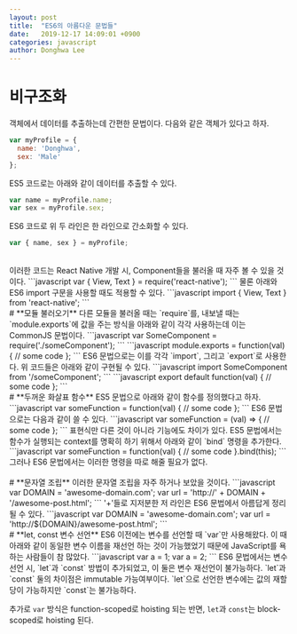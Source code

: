 ```yaml
---
layout: post
title:  "ES6의 아름다운 문법들"
date:   2019-12-17 14:09:01 +0900
categories: javascript
author: Donghwa Lee
---
```

# **비구조화**
객체에서 데이터를 추출하는데 간편한 문법이다. 다음와 같은 객체가 있다고 하자.
```javascript
var myProfile = {
  name: 'Donghwa',
  sex: 'Male'
};
```
ES5 코드로는 아래와 같이 데이터를 추출할 수 있다.
```javascript
var name = myProfile.name;
var sex = myProfile.sex;
```
ES6 코드로 위 두 라인은 한 라인으로 간소화할 수 있다.
```javascript
var { name, sex } = myProfile;
```
<br/>
이러한 코드는 React Native 개발 시, Component들을 불러올 때 자주 볼 수 있을 것이다.
```javascript
var { View, Text } = require('react-native');
```
물론 아래와 ES6 import 구문을 사용할 때도 적용할 수 있다.
```javascript
import { View, Text } from 'react-native';
```
<br/>
# **모듈 불러오기**
다른 모듈을 불러올 때는 `require`를, 내보낼 때는 `module.exports`에 값을 주는 방식을 아래와 같이 각각 사용하는데 이는 CommonJS 문법이다.
```javascript
var SomeComponent = require('./someComponent');
```
```javascript
module.exports = function(val) {
  // some code
};
```
ES6 문법으로는 이를 각각 `import`, 그리고 `export`로 사용한다. 위 코드들은 아래와 같이 구현될 수 있다.
```javascript
import SomeComponent from '/someComponent';
```
```javascript
export default function(val) {
  // some code
};
```
<br/>
# **두꺼운 화살표 함수**
ES5 문법으로 아래와 같이 함수를 정의했다고 하자.
```javascript
var someFunction = function(val) {
  // some code
};
```
ES6 문법으로는 다음과 같이 쓸 수 있다.
```javascript
var someFunction = (val) => {
  // some code
};
```
표현식만 다른 것이 아니라 기능에도 차이가 있다. ES5 문법에서는 함수가 실행되는 context를 명확히 하기 위해서 아래와 같이 `bind` 명령을 추가한다.
```javascript
var someFunction = function(val) {
  // some code
}.bind(this);
```
그러나 ES6 문법에서는 이러한 명령을 따로 해줄 필요가 없다.
<br/>
<br/>
# **문자열 조립**
이러한 문자열 조립을 자주 하거나 보았을 것이다.
```javascript
var DOMAIN = 'awesome-domain.com';
var url = 'http://' + DOMAIN + '/awesome-post.html';
```
'+'들로 지저분한 저 라인은 ES6 문법에서 아름답게 정리될 수 있다.
```javascript
var DOMAIN = 'awesome-domain.com';
var url = 'http://${DOMAIN}/awesome-post.html';
```
<br/>
# **let, const 변수 선언**
ES6 이전에는 변수를 선언할 때 `var`만 사용해왔다. 이 때 아래와 같이 동일한 변수 이름을 재선언 하는 것이 가능했었기 때문에 JavaScript를 욕하는 사람들이 참 많았다.
```javascript
var a = 1;
var a = 2;
```
ES6 문법에서는 변수 선언 시, `let`과 `const` 방법이 추가되었고, 이 둘은 변수 재선언이 불가능하다. `let`과 `const` 둘의 차이점은 immutable 가능여부이다. `let`으로 선언한 변수에는 값의 재할당이 가능하지만 `const`는 불가능하다.

추가로 `var` 방식은 function-scoped로 hoisting 되는 반면, `let`과 `const`는 block-scoped로 hoisting 된다.